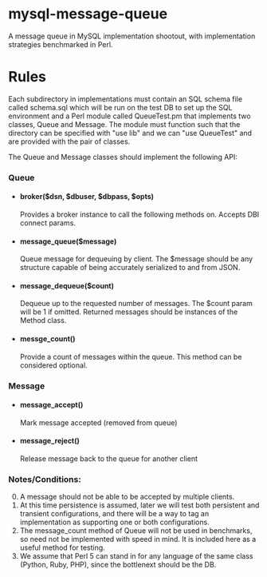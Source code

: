 mysql-message-queue
===================

A message queue in MySQL implementation shootout, with implementation
strategies benchmarked in Perl.

Rules
=====

Each subdirectory in implementations must contain an SQL schema file
called schema.sql which will be run on the test DB to set up the SQL
environment and a Perl module called QueueTest.pm that implements two
classes, Queue and Message. The module must function such that the
directory can be specified with "use lib" and we can "use QueueTest"
and are provided with the pair of classes.

The Queue and Message classes should implement the following API:

### Queue

* #### broker($dsn, $dbuser, $dbpass, $opts)
  Provides a broker instance to call the following methods on.
  Accepts DBI connect params.

* #### message_queue($message)
  Queue message for dequeuing by client. The $message should be
  any structure capable of being accurately serialized to and from
  JSON.

* #### message_dequeue($count)
  Dequeue up to the requested number of messages.  The $count param
  will be 1 if omitted.  Returned messages should be instances of
  the Method class.

* #### messge_count()
  Provide a count of messages within the queue.  This method can be
  considered optional.


### Message

* #### message_accept()
  Mark message accepted (removed from queue)

* #### message_reject()
  Release message back to the queue for another client


### Notes/Conditions:
0. A message should not be able to be accepted by multiple clients.
0. At this time persistence is assumed, later we will test both
   persistent and transient configurations, and there will be a way
   to tag an implementation as supporting one or both configurations.
0. The message_count method of Queue will not be used in benchmarks,
   so need not be implemented with speed in mind. It is included here
   as a useful method for testing.
0. We assume that Perl 5 can stand in for any language of the same
   class (Python, Ruby, PHP), since the bottlenext should be the DB.

